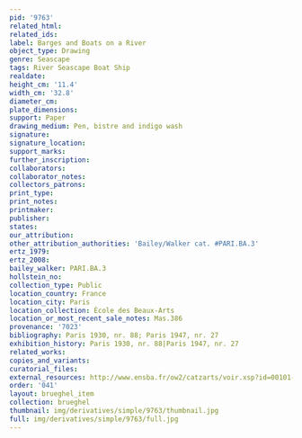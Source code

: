 ```yaml
---
pid: '9763'
related_html: 
related_ids: 
label: Barges and Boats on a River
object_type: Drawing
genre: Seascape
tags: River Seascape Boat Ship
realdate: 
height_cm: '11.4'
width_cm: '32.8'
diameter_cm: 
plate_dimensions: 
support: Paper
drawing_medium: Pen, bistre and indigo wash
signature: 
signature_location: 
support_marks: 
further_inscription: 
collaborators: 
collaborator_notes: 
collectors_patrons: 
print_type: 
print_notes: 
printmaker: 
publisher: 
states: 
our_attribution: 
other_attribution_authorities: 'Bailey/Walker cat. #PARI.BA.3'
ertz_1979: 
ertz_2008: 
bailey_walker: PARI.BA.3
hollstein_no: 
collection_type: Public
location_country: France
location_city: Paris
location_collection: École des Beaux-Arts
location_or_most_recent_sale_notes: Mas.386
provenance: '7023'
bibliography: Paris 1930, nr. 88; Paris 1947, nr. 27
exhibition_history: Paris 1930, nr. 88|Paris 1947, nr. 27
related_works: 
copies_and_variants: 
curatorial_files: 
external_resources: http://www.ensba.fr/ow2/catzarts/voir.xsp?id=00101-23829&qid=sdx_q3&n=2&sf=&e=
order: '041'
layout: brueghel_item
collection: brueghel
thumbnail: img/derivatives/simple/9763/thumbnail.jpg
full: img/derivatives/simple/9763/full.jpg
---
```

